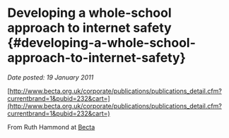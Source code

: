 # Developing a whole-school approach to internet safety {#developing-a-whole-school-approach-to-internet-safety}

_Date posted: 19 January 2011_

[http://www.becta.org.uk/corporate/publications/publications_detail.cfm?currentbrand=1&pubid=232&cart=](http://www.becta.org.uk/corporate/publications/publications_detail.cfm?currentbrand=1&pubid=232&cart=)

From Ruth Hammond at [Becta](http://www.becta.org.uk/)